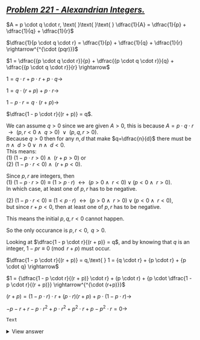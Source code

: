 ## [*Problem 221 - Alexandrian Integers.*](https://projecteuler.net/problem=221 "Go to problem page.")

$A = p \cdot q \cdot r, \text{ }\text{ }\text{ } \dfrac{1}{A} = \dfrac{1}{p} + \dfrac{1}{q} + \dfrac{1}{r}$  
  
$\dfrac{1}{p \cdot q \cdot r} = \dfrac{1}{p} + \dfrac{1}{q} + \dfrac{1}{r} \rightarrow^{^{\cdot (pqr)}}$  
  
$1 = \dfrac{{p \cdot q \cdot r}}{p} + \dfrac{{p \cdot q \cdot r}}{q} + \dfrac{{p \cdot q \cdot r}}{r} \rightarrow$  
  
$1 = {q \cdot r} + {p \cdot r} + {p \cdot q} \rightarrow$  
  
$1 = q \cdot(r +  p) + p \cdot r \rightarrow$

$1 - p \cdot r = q \cdot(r +  p) \rightarrow$  
  
$\dfrac{1 - p \cdot r}{(r +  p)} = q$.  
  
We can assume $q>0$ since we are given $A>0$, this is because $A = p \cdot q \cdot r\text{ } \rightarrow\text{ }(p,r<0\wedge\text{ }q>0)\text{ }\vee\text{ }(p,q,r>0)$.  
Because $q>0$ then for any $n,d$ that make $q=\dfrac{n}{d}$ there must be $n\wedge\text{ }d>0\vee\text{ }n\wedge\text{ }d<0$.  
This means:    
$(1) \text{ } (1 - p \cdot r>0)\wedge\text{ }(r + p>0)$ or  
$(2)\text{ } (1 - p \cdot r<0)\wedge\text{ }(r + p<0)$.  
  
Since $p,r$ are integers, then   
$(1)$ $(1 - p \cdot r>0) \equiv (1 > p \cdot r) \text{ }\leftrightarrow\text{ } (p>0 \wedge \text{ } r<0) \vee (p<0 \wedge \text{ } r>0)$.   
In which case, at least one of $p,r$ has to be negative.  

$(2)$ $(1 - p \cdot r<0) \equiv (1 < p \cdot r) \text{ }\leftrightarrow\text{ } (p>0 \wedge \text{ } r>0) \vee (p<0 \wedge \text{ } r<0)$,  
but since $r+p<0$, then at least one of $p,r$ has to be negative.  
  
This means the initial $p,q,r<0$ cannot happen.
  
So the only occurance is $p,r<0, \text{ } q>0$.  
  
Looking at $\dfrac{1 - p \cdot r}{(r +  p)} = q$, and by knowing that $q$ is an integer, $1 - pr \equiv 0 \pmod{r+p}$ must occur.
  
$\dfrac{1 - p \cdot r}{(r +  p)} = q,\text{ } 1 = {q \cdot r} + {p \cdot r} + {p \cdot q} \rightarrow$  
  
$1 = {\dfrac{1 - p \cdot r}{(r +  p)} \cdot r} + (p \cdot r) + {p \cdot \dfrac{1 - p \cdot r}{(r +  p)}} \rightarrow^{^{\cdot (r+p)}}$  
  
$(r+p) = (1 - p \cdot r) \cdot r + (p \cdot r)(r+p) + p \cdot (1 - p \cdot r) \rightarrow$  
  
$-p-r +r -p\cdot r^{2} +p\cdot r^{2} + p^{2} \cdot r + p - p^{2}\cdot r = 0 \rightarrow$  
  




```python
Text
```
<details>
  <summary>View answer</summary>  
Text
</details>
